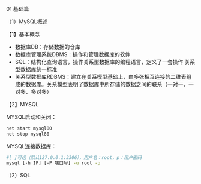 01 基础篇

（1）MySQL概述

【1】基本概念

- 数据库DB：存储数据的仓库
- 数据库管理系统DBMS：操作和管理数据库的软件
- SQL：结构化查询语言，操作关系型数据库的编程语言，定义了一套操作 关系型数据库统一标准
- 关系型数据库RDBMS：建立在关系模型基础上，由多张相互连接的二维表组成的数据库。关系模型表明了数据库中所存储的数据之间的联系（一对一、一对多、多对多）

【2】MYSQL

MYSQL启动和关闭：

```sh
net start mysql80
net stop mysql80
```

MYSQL连接数据库：

```sh
#[ ]可选（默认127.0.0.1:3306），用户名：root，p：用户密码
mysql [-h IP] [-P 端口号] -u root -p
```

（2）SQL

